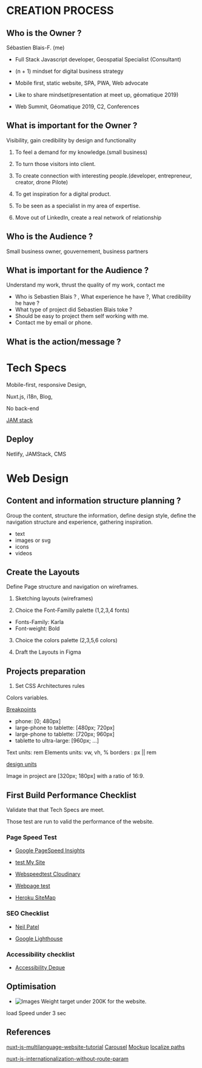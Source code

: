 # CREATION PROCESS

## Who is the Owner ?

Sébastien Blais-F. (me)

- Full Stack Javascript developer, Geospatial Specialist (Consultant)

- (n + 1) mindset for digital business strategy

- Mobile first, static website, SPA, PWA, Web advocate

- Like to share mindset(presentation at meet up, géomatique 2019)

- Web Summit, Géomatique 2019, C2, Conferences

## What is important for the Owner ?

Visibility, gain credibility by design and functionality

1. To feel a demand for my knowledge.(small business)

2. To turn those visitors into client.

3. To create connection with interesting people.(developer, entrepreneur, creator, drone Pilote)

4. To get inspiration for a digital product.

5. To be seen as a specialist in my area of expertise.

6. Move out of LinkedIn, create a real network of relationship

## Who is the Audience ?

Small business owner, gouvernement, business partners

## What is important for the Audience ?

Understand my work, thrust the quality of my work, contact me

- Who is Sebastien Blais ? , What experience he have ?, What credibility he have ?
- What type of project did Sebastien Blais toke ?
- Should be easy to project them self working with me.
- Contact me by email or phone.

## What is the action/message ?

# Tech Specs

Mobile-first, responsive Design,

Nuxt.js, i18n, Blog,

No back-end

[JAM stack](https://jamstack.org/)

## Deploy

Netlify, JAMStack, CMS

# Web Design

## Content and information structure planning ?

Group the content, structure the information, define design style, define the navigation structure and experience, gathering inspiration.

* text
* images or svg
* icons
* videos

## Create the Layouts

Define Page structure and navigation on wireframes.

1. Sketching layouts (wireframes)

2. Choice the Font-Familly palette (1,2,3,4 fonts)
  - Fonts-Family: Karla
  - Font-weight: Bold

3. Choice the colors palette (2,3,5,6 colors)

4. Draft the Layouts in Figma

## Projects preparation

1. Set CSS Architectures rules

Colors variables.

[Breakpoints](https://material.io/guidelines/layout/responsive-ui.html#responsive-ui-breakpoints)

- phone: [0; 480px]
- large-phone to tablette: [480px; 720px]
- large-phone to tablette: [720px; 960px]
- tablette to ultra-large: [960px; ...]

Text units: rem
Elements units: vw, vh, %
borders : px || rem

[design units](https://webdesign.tutsplus.com/articles/7-css-units-you-might-not-know-about--cms-22573)

Image in project are [320px; 180px] with a ratio of 16:9.

## First Build Performance Checklist

Validate that that Tech Specs are meet.

Those test are run to valid the performance of the website.

### Page Speed Test

- [Google PageSpeed Insights](https://developers.google.com/speed/pagespeed/insights/?hl=en-US&utm_source=PSI&utm_medium=incoming-link&utm_campaign=PSI)

- [test My Site](https://testmysite.thinkwithgoogle.com/)

- [Webspeedtest Cloudinary](https://webspeedtest.cloudinary.com/)

- [Webpage test](https://www.webpagetest.org/)

- [Heroku SiteMap](https://requestmap.herokuapp.com/)

### SEO Checklist

- [Neil Patel](https://neilpatel.com/)

- [Google Lighthouse](https://developers.google.com/web/tools/lighthouse/#devtools)

### Accessibility checklist

- [Accessibility Deque](https://www.deque.com/axe/)

## Optimisation

- ![Images](https://www.soasta.com/blog/page-bloat-average-web-page-2-mb/)
  Weight target under 200K for the website.

load Speed under 3 sec
## References

[nuxt-js-multilanguage-website-tutorial](https://www.storyblok.com/tp/nuxt-js-multilanguage-website-tutorial)
[Carousel](https://medium.com/@davidatomhernandez/how-to-a-simple-carousel-with-vue-138715d615d7)
[Mockup](https://monsieurvalet.wixsite.com/test2/)
[localize paths](https://medium.com/@francesco.greppi/custom-routes-with-nuxt-js-5b87036fd389)

[nuxt-js-internationalization-without-route-param](https://webdevchallenges.com/nuxt-js-internationalization-without-route-param/)
